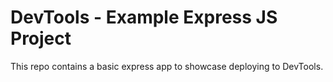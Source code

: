 # DevTools - Example Express JS Project

This repo contains a basic express app to showcase deploying to DevTools.  

